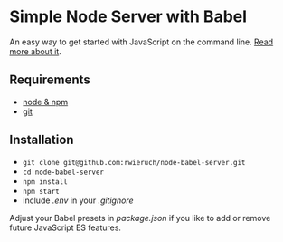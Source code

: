 # Simple Node Server with Babel

An easy way to get started with JavaScript on the command line. [Read more about it](https://www.robinwieruch.de/minimal-node-js-babel-setup).

## Requirements

* [node & npm](https://nodejs.org/en/)
* [git](https://www.robinwieruch.de/git-essential-commands/)

## Installation

* `git clone git@github.com:rwieruch/node-babel-server.git`
* `cd node-babel-server`
* `npm install`
* `npm start`
* include *.env* in your *.gitignore*

Adjust your Babel presets in *package.json* if you like to add or remove future JavaScript ES features.
